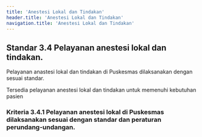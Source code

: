 ```yaml
---
title: 'Anestesi Lokal dan Tindakan'
header.title: 'Anestesi Lokal dan Tindakan'
navigation.title: 'Anestesi Lokal dan Tindakan'
---
```


## Standar 3.4 Pelayanan anestesi lokal dan tindakan. 



Pelayanan anastesi lokal dan tindakan di Puskesmas dilaksanakan dengan sesuai standar. 

Tersedia pelayanan anestesi lokal dan tindakan untuk memenuhi kebutuhan pasien 

### Kriteria 3.4.1 Pelayanan anestesi lokal di Puskesmas dilaksanakan sesuai dengan standar dan peraturan perundang-undangan.


